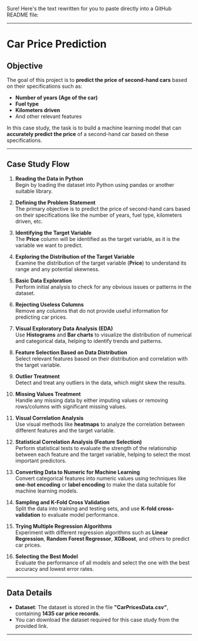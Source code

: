 Sure! Here's the text rewritten for you to paste directly into a GitHub README file:

---

# Car Price Prediction

## Objective
The goal of this project is to **predict the price of second-hand cars** based on their specifications such as:
- **Number of years (Age of the car)**
- **Fuel type**
- **Kilometers driven** 
- And other relevant features

In this case study, the task is to build a machine learning model that can **accurately predict the price** of a second-hand car based on these specifications.

---

## Case Study Flow

1. **Reading the Data in Python**  
   Begin by loading the dataset into Python using pandas or another suitable library.

2. **Defining the Problem Statement**  
   The primary objective is to predict the price of second-hand cars based on their specifications like the number of years, fuel type, kilometers driven, etc.

3. **Identifying the Target Variable**  
   The **Price** column will be identified as the target variable, as it is the variable we want to predict.

4. **Exploring the Distribution of the Target Variable**  
   Examine the distribution of the target variable (**Price**) to understand its range and any potential skewness.

5. **Basic Data Exploration**  
   Perform initial analysis to check for any obvious issues or patterns in the dataset.

6. **Rejecting Useless Columns**  
   Remove any columns that do not provide useful information for predicting car prices.

7. **Visual Exploratory Data Analysis (EDA)**  
   Use **Histograms** and **Bar charts** to visualize the distribution of numerical and categorical data, helping to identify trends and patterns.

8. **Feature Selection Based on Data Distribution**  
   Select relevant features based on their distribution and correlation with the target variable.

9. **Outlier Treatment**  
   Detect and treat any outliers in the data, which might skew the results.

10. **Missing Values Treatment**  
    Handle any missing data by either imputing values or removing rows/columns with significant missing values.

11. **Visual Correlation Analysis**  
    Use visual methods like **heatmaps** to analyze the correlation between different features and the target variable.

12. **Statistical Correlation Analysis (Feature Selection)**  
    Perform statistical tests to evaluate the strength of the relationship between each feature and the target variable, helping to select the most important predictors.

13. **Converting Data to Numeric for Machine Learning**  
    Convert categorical features into numeric values using techniques like **one-hot encoding** or **label encoding** to make the data suitable for machine learning models.

14. **Sampling and K-Fold Cross Validation**  
    Split the data into training and testing sets, and use **K-fold cross-validation** to evaluate model performance.

15. **Trying Multiple Regression Algorithms**  
    Experiment with different regression algorithms such as **Linear Regression**, **Random Forest Regressor**, **XGBoost**, and others to predict car prices.

16. **Selecting the Best Model**  
    Evaluate the performance of all models and select the one with the best accuracy and lowest error rates.

---

## Data Details

- **Dataset**: The dataset is stored in the file **"CarPricesData.csv"**, containing **1435 car price records**.
- You can download the dataset required for this case study from the provided link.

---
